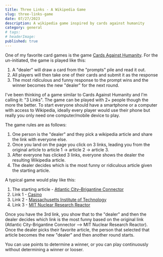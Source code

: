 ```yaml
---
title: Three Links - A Wikipedia Game
slug: three-links-game
date: 07/27/2023
description: A wikipedia game inspired by cards against humanity
category: general
# tags:
# headerImage:
published: true
---
```


One of my favorite card games is the game [Cards Against Humanity](https://www.cardsagainsthumanity.com/). For the un-initiated, the game is played like this:

1. A "dealer" will draw a card from the "prompts" pile and read it out.
2. All players will then take one of their cards and submit it as the response
3. The most ridiculous and funny response to the prompt wins and the winner becomes the new "dealer" for the next round.

I've been thinking of a game similar to Cards Against Humanity and I'm calling it: "3 Links". The game can be played with 2+ people though the more the better. To start everyone should have a smartphone or a computer with access to Wikipedia, ideally every player would use their phone but really you only need one computer/mobile device to play.

The game rules are as follows:

1. One person is the "dealer" and they pick a wikipedia article and share the link with everyone else.
2. Once you land on the page you click on 3 links, leading you from the original article to article 1 -> article 2 -> article 3.
3. After everyone has clicked 3 links, everyone shows the dealer the resulting Wikipedia article.
4. The dealer decides which is the most funny or ridiculous article given the starting article.

A typical game would play like this:

1. The starting article - [Atlantic City–Brigantine Connector](https://en.wikipedia.org/wiki/Atlantic_City%E2%80%93Brigantine_Connector)
2. Link 1 - [Casino](https://en.wikipedia.org/wiki/Casino)
3. Link 2 - [Massachusetts Institute of Technology](https://en.wikipedia.org/wiki/Massachusetts_Institute_of_Technology)
4. Link 3 - [MIT Nuclear Research Reactor](https://en.wikipedia.org/wiki/MIT_Nuclear_Research_Reactor)

Once you have the 3rd link, you show that to the "dealer" and then the dealer decides which link is the most funny based on the original link (Atlantic City-Brigantine Connector --> MIT Nuclear Research Reactor). Once the dealer picks their favorite article, the person that selected that article becomes the new "dealer" and then another round starts.

You can use points to determine a winner, or you can play continuously without determining a winner or looser.
